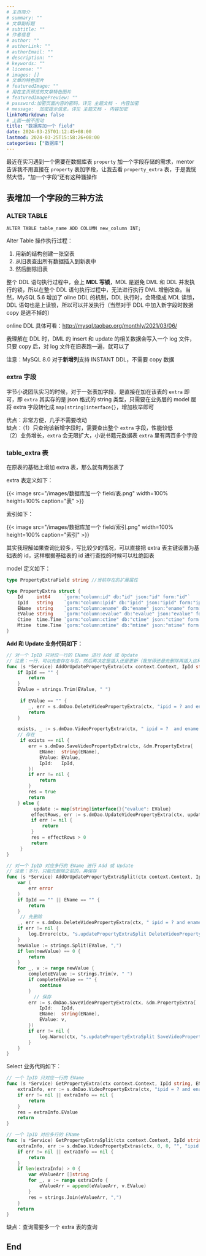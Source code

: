 ```yaml
---
# 主页简介
# summary: ""
# 文章副标题
# subtitle: ""
# 作者信息
# author: ""
# authorLink: ""
# authorEmail: ""
# description: ""
# keywords: ""
# license: ""
# images: []
# 文章的特色图片
# featuredImage: ""
# 用在主页预览的文章特色图片
# featuredImagePreview: ""
# password:加密页面内容的密码，详见 主题文档 - 内容加密
# message:  加密提示信息，详见 主题文档 - 内容加密
linkToMarkdown: false
# 上面一般不用动
title: "数据库加一个 field"
date: 2024-03-25T01:12:45+08:00
lastmod: 2024-03-25T15:58:26+08:00
categories: ["数据库"]
---
```


最近在实习遇到一个需要在数据库表 `property` 加一个字段存储的需求，mentor 告诉我不用直接在 `property` 表加字段，让我去看 `property_extra` 表，于是我恍然大悟，“加一个字段”还有这种骚操作 

## 表增加一个字段的三种方法

### ALTER TABLE

`ALTER TABLE table_name ADD COLUMN new_column INT;`

Alter Table 操作执行过程：

1. 用新的结构创建一张空表
2. 从旧表查出所有数据插入到新表中
3. 然后删除旧表

整个 DDL 语句执行过程中，会上 **MDL 写锁**，MDL 是避免 DML 和 DDL 并发执行的锁，所以在整个 DDL 语句执行过程中，无法进行执行 DML 增删改查。当然，MySQL 5.6 增加了 oline DDL 的机制，DDL 执行时，会降级成 MDL 读锁，DDL 语句也是上读锁，所以可以并发执行（当然对于 DDL 中加入新字段时数据 copy 是逃不掉的）

online DDL 具体可看：http://mysql.taobao.org/monthly/2021/03/06/

我理解在 DDL 时，DML 的 insert 和 update 的相关数据会写入一个 log 文件，只要 copy 后，对 log 文件在旧表跑一遍，就可以了

注意：MySQL 8.0 对于**新增列**支持 INSTANT DDL，不需要 copy 数据

### extra 字段

字节小说团队实习的时候，对于一张表加字段，是直接在加在该表的 `extra` 即可，即 `extra` 其实存的是 json 格式的 string 类型，只需要在业务层的 model 层将 extra 字段转化成 `map[string]interface{}`，增加枚举即可

优点：非常方便，几乎不需要改动   
缺点：（1）只查询该新增字段时，需要查出整个 `extra` 字段，性能较低  
     （2）业务增长，`extra` 会无限扩大，小说书籍元数据表 `extra` 里有两百多个字段

### table_extra 表

在原表的基础上增加 extra 表，那么就有两张表了

extra 表定义如下：

{{< image src="/images/数据库加一个 field/表.png" width=100% height=100% caption="表" >}}

索引如下：

{{< image src="/images/数据库加一个 field/索引.png" width=100% height=100% caption="索引" >}}

其实我理解如果查询比较多，写比较少的情况，可以直接把 extra 表主键设置为基础表的 id，这样根据基础表的 id 进行查找的时候可以杜绝回表

model 定义如下：

```go
type PropertyExtraField string //当前存在的扩展属性

type PropertyExtra struct {
	Id     int64     `gorm:"column:id" db:"id" json:"id" form:"id"`                 // 自增主键
	IpId   string    `gorm:"column:ipid" db:"ipid" json:"ipid" form:"ipid"`         // psid
	EName  string    `gorm:"column:ename" db:"ename" json:"ename" form:"ename"`     // 新增 field 名称
	EValue string    `gorm:"column:evalue" db:"evalue" json:"evalue" form:"evalue"` // 新增 field 值
	Ctime  time.Time `gorm:"column:ctime" db:"ctime" json:"ctime" form:"ctime"`     // 创建时间
	Mtime  time.Time `gorm:"column:mtime" db:"mtime" json:"mtime" form:"mtime"`     // 更新时间
}
```

**Add 和 Update 业务代码如下：**

```go
// 对一个 IpID 只对应一行的 EName 进行 Add 或 Update
// 注意：一行，可以先查存在与否，然后再决定是插入还是更新（我觉得还是先删除再插入这种方法更好）
func (s *Service) AddOrUpdatePropertyExtra(ctx context.Context, IpId string, EName dm.PropertyExtraProperty, EValue string) (res bool, err error) {
	if IpId == "" {
		return
	}
	EValue = strings.Trim(EValue, " ")
	
     if EValue == "" {
		_, err = s.dmDao.DeleteVideoPropertyExtra(ctx, "ipid = ? and ename = ?", IpId, EName)
		return
	}

	exists, _ := s.dmDao.VideoPropertyExtra(ctx, " ipid = ?  and ename = ?", IpId, EName)
	// 存在
     if exists == nil {
		err = s.dmDao.SaveVideoPropertyExtra(ctx, &dm.PropertyExtra{
			EName:  string(EName),
			EValue: EValue,
			IpId:   IpId,
		})
		if err != nil {
			return
		}
		res = true
		return
	} else {
          update := map[string]interface{}{"evalue": EValue}
	     effectRows, err := s.dmDao.UpdateVideoPropertyExtra(ctx, update, "ipid = ? and ename = ?", IpId, EName)
	     if err != nil {
		     return
	     }
	     res = effectRows > 0
	     return
     }
}
```

```go
// 对一个 IpID 对应多行的 EName 进行 Add 或 Update
// 注意：多行，只能先删除之前的，再保存
func (s *Service) AddOrUpdatePropertyExtraSplit(ctx context.Context, IpId string, EName dm.PropertyExtraProperty, EValue string) {
	var (
		err error
	)
	if IpId == "" || EName == "" {
		return
	}
     // 先删除
	_, err = s.dmDao.DeleteVideoPropertyExtra(ctx, " ipid = ? and ename = ? ", IpId, EName)
	if err != nil {
		log.Errorc(ctx, "s.updatePropertyExtraSplit DeleteVideoPropertyExtra ipid(%s) ename(%s) err(%+v)", IpId, EName, err)
	}
	newValue := strings.Split(EValue, ",")
	if len(newValue) == 0 {
		return
	}
	for _, v := range newValue {
		completeEValue := strings.Trim(v, " ")
		if completeEValue == "" {
			continue
		}
          // 保存
		err := s.dmDao.SaveVideoPropertyExtra(ctx, &dm.PropertyExtra{
			IpId:   IpId,
			EName:  string(EName),
			EValue: v,
		})
		if err != nil {
			log.Warnc(ctx, "s.updatePropertyExtraSplit SaveVideoPropertyExtra ipid(%s) ename(%s) evalue(%s) err(%+v)", IpId, EName, v, err)
		}
	}
}
```


Select 业务代码如下：

```go
// 一个 IpID 只对应一行的 EName
func (s *Service) GetPropertyExtra(ctx context.Context, IpId string, EName dm.PropertyExtraProperty) (res string) {
	extraInfo, err := s.dmDao.VideoPropertyExtra(ctx, "ipid = ? and ename = ?", IpId, EName)
	if err != nil || extraInfo == nil {
		return
	}
	res = extraInfo.EValue
	return
}

// 一个 IpID 对应多行的 EName
func (s *Service) GetPropertyExtraSplit(ctx context.Context, IpId string, EName dm.PropertyExtraProperty) (res string) {
	extraInfo, err := s.dmDao.VideoPropertyExtras(ctx, 0, 0, "", "ipid = ? and ename = ?", IpId, EName)
	if err != nil || extraInfo == nil {
		return
	}
	if len(extraInfo) > 0 {
		var eValueArr []string
		for _, v := range extraInfo {
			eValueArr = append(eValueArr, v.EValue)
		}
		res = strings.Join(eValueArr, ",")
	}
	return
}
```
  
缺点：查询需要多一个 extra 表的查询

## End
